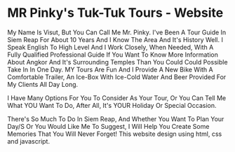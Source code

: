 # MR Pinky's Tuk-Tuk Tours - Website
My Name Is Visut, But You Can Call Me Mr. Pinky. I've Been A Tour Guide In Siem Reap For About 10 Years And I Know The Area And It's History Well. I Speak English To High Level And I Work Closely, When Needed, With A Fully Qualified Professional Guide If You Want To Know More Information About Angkor And It's Surrounding Temples Than You Could Could Possible Take In In One Day. MY Tours Are Fun And I Provide A New Bike With A Comfortable Trailer, An Ice-Box With Ice-Cold Water And Beer Provided For My Clients All Day Long.

I Have Many Options For You To Consider As Your Tour, Or You Can Tell Me What YOU Want To Do, After All, It's YOUR Holiday Or Special Occasion.

There's So Much To Do In Siem Reap, And Whether You Want To Plan Your Day/S Or You Would Like Me To Suggest, I Will Help You Create Some Memories That You Will Never Forget!
This website design using html, css and javascript.

